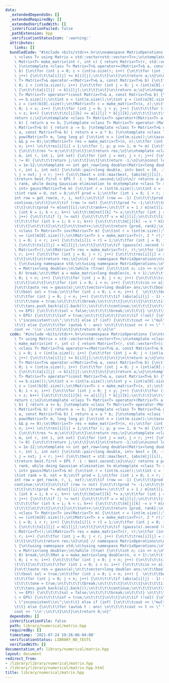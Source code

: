 ```yaml
---
data:
  _extendedDependsOn: []
  _extendedRequiredBy: []
  _extendedVerifiedWith: []
  _isVerificationFailed: false
  _pathExtension: hpp
  _verificationStatusIcon: ':warning:'
  attributes:
    links: []
  bundledCode: "#include <bits/stdc++.h>\n\nnamespace MatrixOperations {\n\ntemplate\
    \ <class T> using Matrix = std::vector<std::vector<T>>;\n\ntemplate <class T>\
    \ Matrix<T> make_matrix(int r, int c) { return Matrix<T>(r, std::vector<T>(c));\
    \ }\n\ntemplate <class T> Matrix<T>& operator+=(Matrix<T>& a, const Matrix<T>&\
    \ b) {\n\tfor (int i = 0; i < (int)a.size(); i++) {\n\t\tfor (int j = 0; j < (int)a[0].size();\
    \ j++) {\n\t\t\ta[i][j] += b[i][j];\n\t\t}\n\t}\n\treturn a;\n}\n\ntemplate <class\
    \ T> Matrix<T>& operator-=(Matrix<T>& a, const Matrix<T>& b) {\n\tfor (int i =\
    \ 0; i < (int)a.size(); i++) {\n\t\tfor (int j = 0; j < (int)a[0].size(); j++)\
    \ {\n\t\t\ta[i][j] -= b[i][j];\n\t\t}\n\t}\n\treturn a;\n}\n\ntemplate <class\
    \ T> Matrix<T> operator*(const Matrix<T>& a, const Matrix<T>& b) {\n\tassert(a[0].size()\
    \ == b.size());\n\tint x = (int)a.size();\n\tint y = (int)a[0].size();\n\tint\
    \ z = (int)b[0].size();\n\tMatrix<T> c = make_matrix<T>(x, z);\n\tfor (int i =\
    \ 0; i < x; i++) {\n\t\tfor (int j = 0; j < y; j++) {\n\t\t\tfor (int k = 0; k\
    \ < z; k++) {\n\t\t\t\tc[i][k] += a[i][j] * b[j][k];\n\t\t\t}\n\t\t}\n\t}\n\t\
    return c;\n}\n\ntemplate <class T> Matrix<T> operator+(Matrix<T> a, const Matrix<T>&\
    \ b) { return a += b; }\ntemplate <class T> Matrix<T> operator-(Matrix<T> a, const\
    \ Matrix<T>& b) { return a -= b; }\ntemplate <class T> Matrix<T>& operator*=(Matrix<T>&\
    \ a, const Matrix<T>& b) { return a = a * b; }\n\ntemplate <class T> Matrix<T>\
    \ pow(Matrix<T> m, long long p) {\n\tint n = (int)m.size();\n\tassert(n == (int)m[0].size()\
    \ && p >= 0);\n\tMatrix<T> res = make_matrix<T>(n, n);\n\tfor (int i = 0; i <\
    \ n; i++) \n\t\tres[i][i] = 1;\n\tfor (; p; p >>= 1, m *= m) {\n\t\tif (p & 1)\
    \ {\n\t\t\tres *= m;\n\t\t}\n\t}\n\treturn res;\n}\n\ntemplate <class T> int get_row(Matrix<T>&\
    \ m, int r, int i, int nxt) {\n\tfor (int j = nxt; j < r; j++) {\n\t\tif (m[j][i]\
    \ != 0) {\n\t\t\treturn j;\n\t\t}\n\t}\n\treturn -1;\n}\n\nconst long double EPS\
    \ = 1e-12;\n\ntemplate <> int get_row<long double>(Matrix<long double>& m, int\
    \ r, int i, int nxt) {\n\tstd::pair<long double, int> best = {0, -1};\n\tfor (int\
    \ j = nxt; j < r; j++) {\n\t\tbest = std::max(best, {abs(m[j][i]), j});\n\t}\n\
    \treturn best.first < EPS ? -1 : best.second;\n}\n\n// returns a pair of determinant,\
    \ rank, while doing Gaussian elimination to m\ntemplate <class T> std::pair<T,\
    \ int> gauss(Matrix<T>& m) {\n\tint r = (int)m.size();\n\tint c = (int)m[0].size();\n\
    \tint rank = 0, nxt = 0;\n\tT prod = 1;\n\tfor (int i = 0; i < r; i++) {\n\t\t\
    int row = get_row(m, r, i, nxt);\n\t\tif (row == -1) {\n\t\t\tprod = 0;\n\t\t\t\
    continue;\n\t\t}\n\t\tif (row != nxt) {\n\t\t\tprod *= -1;\n\t\t\tm[row].swap(m[nxt]);\n\
    \t\t}\n\t\tprod *= m[nxt][i];\n\t\trank++;\n\t\tT x = 1 / m[nxt][i];\n\t\tfor\
    \ (int k = i; k < c; k++) \n\t\t\tm[nxt][k] *= x;\n\t\tfor (int j = 0; j < r;\
    \ j++) {\n\t\t\tif (j != nxt) {\n\t\t\t\tT v = m[j][i];\n\t\t\t\tif (v == 0) continue;\n\
    \t\t\t\tfor (int k = i; k < c; k++) {\n\t\t\t\t\tm[j][k] -= v * m[nxt][k];\n\t\
    \t\t\t}\n\t\t\t}\n\t\t}\n\t\tnxt++;\n\t}\n\treturn {prod, rank};\n}\n\ntemplate\
    \ <class T> Matrix<T> inv(Matrix<T> m) {\n\tint r = (int)m.size();\n\tassert(r\
    \ == (int)m[0].size());\n\tMatrix<T> x = make_matrix<T>(r, 2 * r);\n\tfor (int\
    \ i = 0; i < r; i++) {\n\t\tx[i][i + r] = 1;\n\t\tfor (int j = 0; j < r; j++)\
    \ {\n\t\t\tx[i][j] = m[i][j];\n\t\t}\n\t}\n\tif (gauss(x).second != r) return\
    \ Matrix<T>();\n\tMatrix<T> res = make_matrix<T>(r, r);\n\tfor (int i = 0; i <\
    \ r; i++) {\n\t\tfor (int j = 0; j < r; j++) {\n\t\t\tres[i][j] = x[i][j + r];\n\
    \t\t}\n\t}\n\treturn res;\n}\n\n} // namespace MatrixOperations\n\nint main()\
    \ {\n\tusing namespace std;\n\tusing namespace MatrixOperations;\n\tusing Mat\
    \ = Matrix<long double>;\n\twhile (true) {\n\t\tint n; cin >> n;\n\t\tif (n ==\
    \ 0) break;\n\t\tMat a = make_matrix<long double>(n, n + 1);\n\t\tfor (int i =\
    \ 0; i < n; i++) {\n\t\t\tfor (int j = 0; j < n; j++) {\n\t\t\t\tcin >> a[i][j];\n\
    \t\t\t}\n\t\t}\n\t\tfor (int i = 0; i < n; i++) {\n\t\t\tcin >> a[i][n];\n\t\t\
    }\n\t\tauto res = gauss(a);\n\t\tvector<long double> ans;\n\t\tbool inf = false;\n\
    \t\tbool sol = true;\n\t\tfor (int i = 0; i < n; i++) {  \n\t\t\tbool one = false;\n\
    \t\t\tfor (int j = 0; j < n; j++) {\n\t\t\t\tif (abs(a[i][j] - 1) < EPS) {\n\t\
    \t\t\t\tone = true;\n\t\t\t\t\tbreak;\n\t\t\t\t}\n\t\t\t}\n\t\t\tif (one) {\n\t\
    \t\t\tans.push_back(a[i].back());\n\t\t\t\tcontinue;\n\t\t\t}\n\t\t\tif (abs(a[i].back())\
    \ >= EPS) {\n\t\t\t\tsol = false;\n\t\t\t\tbreak;\n\t\t\t} \n\t\t\tif (abs(a[i].back())\
    \ < EPS) {\n\t\t\t\tinf = true;\n\t\t\t}\n\t\t}\n\t\tif (!sol) {\n\t\t\tcout <<\
    \ \"inconsistent\\n\";\n\t\t} else if (inf) {\n\t\t\tcout << \"multiple\\n\";\n\
    \t\t} else {\n\t\t\tfor (auto& t : ans) \n\t\t\t\tcout << t << \" \";\n\t\t\t\
    cout << '\\n';\n\t\t}\n\t}\n\treturn 0;\n}\n"
  code: "#include <bits/stdc++.h>\n\nnamespace MatrixOperations {\n\ntemplate <class\
    \ T> using Matrix = std::vector<std::vector<T>>;\n\ntemplate <class T> Matrix<T>\
    \ make_matrix(int r, int c) { return Matrix<T>(r, std::vector<T>(c)); }\n\ntemplate\
    \ <class T> Matrix<T>& operator+=(Matrix<T>& a, const Matrix<T>& b) {\n\tfor (int\
    \ i = 0; i < (int)a.size(); i++) {\n\t\tfor (int j = 0; j < (int)a[0].size();\
    \ j++) {\n\t\t\ta[i][j] += b[i][j];\n\t\t}\n\t}\n\treturn a;\n}\n\ntemplate <class\
    \ T> Matrix<T>& operator-=(Matrix<T>& a, const Matrix<T>& b) {\n\tfor (int i =\
    \ 0; i < (int)a.size(); i++) {\n\t\tfor (int j = 0; j < (int)a[0].size(); j++)\
    \ {\n\t\t\ta[i][j] -= b[i][j];\n\t\t}\n\t}\n\treturn a;\n}\n\ntemplate <class\
    \ T> Matrix<T> operator*(const Matrix<T>& a, const Matrix<T>& b) {\n\tassert(a[0].size()\
    \ == b.size());\n\tint x = (int)a.size();\n\tint y = (int)a[0].size();\n\tint\
    \ z = (int)b[0].size();\n\tMatrix<T> c = make_matrix<T>(x, z);\n\tfor (int i =\
    \ 0; i < x; i++) {\n\t\tfor (int j = 0; j < y; j++) {\n\t\t\tfor (int k = 0; k\
    \ < z; k++) {\n\t\t\t\tc[i][k] += a[i][j] * b[j][k];\n\t\t\t}\n\t\t}\n\t}\n\t\
    return c;\n}\n\ntemplate <class T> Matrix<T> operator+(Matrix<T> a, const Matrix<T>&\
    \ b) { return a += b; }\ntemplate <class T> Matrix<T> operator-(Matrix<T> a, const\
    \ Matrix<T>& b) { return a -= b; }\ntemplate <class T> Matrix<T>& operator*=(Matrix<T>&\
    \ a, const Matrix<T>& b) { return a = a * b; }\n\ntemplate <class T> Matrix<T>\
    \ pow(Matrix<T> m, long long p) {\n\tint n = (int)m.size();\n\tassert(n == (int)m[0].size()\
    \ && p >= 0);\n\tMatrix<T> res = make_matrix<T>(n, n);\n\tfor (int i = 0; i <\
    \ n; i++) \n\t\tres[i][i] = 1;\n\tfor (; p; p >>= 1, m *= m) {\n\t\tif (p & 1)\
    \ {\n\t\t\tres *= m;\n\t\t}\n\t}\n\treturn res;\n}\n\ntemplate <class T> int get_row(Matrix<T>&\
    \ m, int r, int i, int nxt) {\n\tfor (int j = nxt; j < r; j++) {\n\t\tif (m[j][i]\
    \ != 0) {\n\t\t\treturn j;\n\t\t}\n\t}\n\treturn -1;\n}\n\nconst long double EPS\
    \ = 1e-12;\n\ntemplate <> int get_row<long double>(Matrix<long double>& m, int\
    \ r, int i, int nxt) {\n\tstd::pair<long double, int> best = {0, -1};\n\tfor (int\
    \ j = nxt; j < r; j++) {\n\t\tbest = std::max(best, {abs(m[j][i]), j});\n\t}\n\
    \treturn best.first < EPS ? -1 : best.second;\n}\n\n// returns a pair of determinant,\
    \ rank, while doing Gaussian elimination to m\ntemplate <class T> std::pair<T,\
    \ int> gauss(Matrix<T>& m) {\n\tint r = (int)m.size();\n\tint c = (int)m[0].size();\n\
    \tint rank = 0, nxt = 0;\n\tT prod = 1;\n\tfor (int i = 0; i < r; i++) {\n\t\t\
    int row = get_row(m, r, i, nxt);\n\t\tif (row == -1) {\n\t\t\tprod = 0;\n\t\t\t\
    continue;\n\t\t}\n\t\tif (row != nxt) {\n\t\t\tprod *= -1;\n\t\t\tm[row].swap(m[nxt]);\n\
    \t\t}\n\t\tprod *= m[nxt][i];\n\t\trank++;\n\t\tT x = 1 / m[nxt][i];\n\t\tfor\
    \ (int k = i; k < c; k++) \n\t\t\tm[nxt][k] *= x;\n\t\tfor (int j = 0; j < r;\
    \ j++) {\n\t\t\tif (j != nxt) {\n\t\t\t\tT v = m[j][i];\n\t\t\t\tif (v == 0) continue;\n\
    \t\t\t\tfor (int k = i; k < c; k++) {\n\t\t\t\t\tm[j][k] -= v * m[nxt][k];\n\t\
    \t\t\t}\n\t\t\t}\n\t\t}\n\t\tnxt++;\n\t}\n\treturn {prod, rank};\n}\n\ntemplate\
    \ <class T> Matrix<T> inv(Matrix<T> m) {\n\tint r = (int)m.size();\n\tassert(r\
    \ == (int)m[0].size());\n\tMatrix<T> x = make_matrix<T>(r, 2 * r);\n\tfor (int\
    \ i = 0; i < r; i++) {\n\t\tx[i][i + r] = 1;\n\t\tfor (int j = 0; j < r; j++)\
    \ {\n\t\t\tx[i][j] = m[i][j];\n\t\t}\n\t}\n\tif (gauss(x).second != r) return\
    \ Matrix<T>();\n\tMatrix<T> res = make_matrix<T>(r, r);\n\tfor (int i = 0; i <\
    \ r; i++) {\n\t\tfor (int j = 0; j < r; j++) {\n\t\t\tres[i][j] = x[i][j + r];\n\
    \t\t}\n\t}\n\treturn res;\n}\n\n} // namespace MatrixOperations\n\nint main()\
    \ {\n\tusing namespace std;\n\tusing namespace MatrixOperations;\n\tusing Mat\
    \ = Matrix<long double>;\n\twhile (true) {\n\t\tint n; cin >> n;\n\t\tif (n ==\
    \ 0) break;\n\t\tMat a = make_matrix<long double>(n, n + 1);\n\t\tfor (int i =\
    \ 0; i < n; i++) {\n\t\t\tfor (int j = 0; j < n; j++) {\n\t\t\t\tcin >> a[i][j];\n\
    \t\t\t}\n\t\t}\n\t\tfor (int i = 0; i < n; i++) {\n\t\t\tcin >> a[i][n];\n\t\t\
    }\n\t\tauto res = gauss(a);\n\t\tvector<long double> ans;\n\t\tbool inf = false;\n\
    \t\tbool sol = true;\n\t\tfor (int i = 0; i < n; i++) {  \n\t\t\tbool one = false;\n\
    \t\t\tfor (int j = 0; j < n; j++) {\n\t\t\t\tif (abs(a[i][j] - 1) < EPS) {\n\t\
    \t\t\t\tone = true;\n\t\t\t\t\tbreak;\n\t\t\t\t}\n\t\t\t}\n\t\t\tif (one) {\n\t\
    \t\t\tans.push_back(a[i].back());\n\t\t\t\tcontinue;\n\t\t\t}\n\t\t\tif (abs(a[i].back())\
    \ >= EPS) {\n\t\t\t\tsol = false;\n\t\t\t\tbreak;\n\t\t\t} \n\t\t\tif (abs(a[i].back())\
    \ < EPS) {\n\t\t\t\tinf = true;\n\t\t\t}\n\t\t}\n\t\tif (!sol) {\n\t\t\tcout <<\
    \ \"inconsistent\\n\";\n\t\t} else if (inf) {\n\t\t\tcout << \"multiple\\n\";\n\
    \t\t} else {\n\t\t\tfor (auto& t : ans) \n\t\t\t\tcout << t << \" \";\n\t\t\t\
    cout << '\\n';\n\t\t}\n\t}\n\treturn 0;\n}"
  dependsOn: []
  isVerificationFile: false
  path: library/numerical/matrix.hpp
  requiredBy: []
  timestamp: '2021-07-24 19:26:06-04:00'
  verificationStatus: LIBRARY_NO_TESTS
  verifiedWith: []
documentation_of: library/numerical/matrix.hpp
layout: document
redirect_from:
- /library/library/numerical/matrix.hpp
- /library/library/numerical/matrix.hpp.html
title: library/numerical/matrix.hpp
---
```

